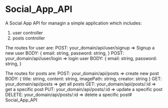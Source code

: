 # Social_App_API
A Social App API for managin a simple application which includes:
1. user controller
2. posts controller

The routes for user are:
POST: your_domain/api/user/signup => Signup a new user
BODY: {
	email: string,
	password: string,
      }
POST: your_domain/api/user/login => login user
BODY: {
	email: string,
	password: string,
      }

The routes for posts are:
POST: your_domain/api/posts => create new post 
BODY: {
	title: string,
	content: string,
	imagePath: string,
	creator: string
      }
GET: your_domain/api/posts => get all posts
GET: your_domain/api/posts/:id => get a specific post
PUT: your_domain/api/posts/:id => update a specific post
DELETE: your_domain/api/posts/:id => delete a specific post# Social_App_API

